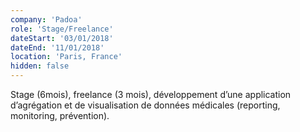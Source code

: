 ```yaml
---
company: 'Padoa'
role: 'Stage/Freelance'
dateStart: '03/01/2018'
dateEnd: '11/01/2018'
location: 'Paris, France'
hidden: false
---
```


Stage (6mois), freelance (3 mois), développement d’une application d’agrégation et de visualisation de données médicales (reporting, monitoring, prévention).

